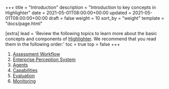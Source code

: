 +++
title = "Introduction"
description = "Introduction to key concepts in Highlighter"
date = 2021-05-01T08:00:00+00:00
updated = 2021-05-01T08:00:00+00:00
draft = false
weight = 10
sort_by = "weight"
template = "docs/page.html"

[extra]
lead = 'Review the following topics to learn more about the basic concepts and components of <a href="https://highlighter.ai">Highlighter</a>. We recommend that you read them in the following order:'
toc = true
top = false
+++

1. [Assessment Workflow](../assessment-workflow/)
2. [Enterprise Perception System](../enterprise-perception-system/)
3. [Agents](../../agents-and-capabilities/agents/)
4. [Capabilities](../../agents-and-capabilities/capabilities/)
5. [Evaluation](../../operations/evaluation/)
6. [Monitoring](../../operations/monitoring/)
